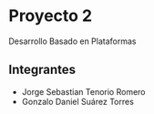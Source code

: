 # Proyecto 2

Desarrollo Basado en Plataformas

## Integrantes

- Jorge Sebastian Tenorio Romero
- Gonzalo Daniel Suárez Torres

